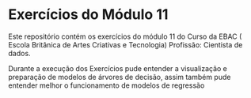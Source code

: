 # Exercícios do Módulo 11 

Este repositório contém os exercícios do módulo 11 do Curso da EBAC ( Escola Britânica de Artes Criativas e Tecnologia) Profissão: Cientista de dados.

Durante a execução dos Exercícios pude entender a visualização e preparação de modelos de árvores de decisão, assim também pude entender melhor o funcionamento de modelos de regressão
